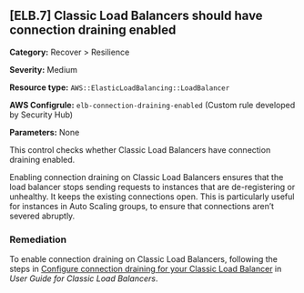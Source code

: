 ## \[ELB\.7\] Classic Load Balancers should have connection draining enabled

**Category:** Recover > Resilience

**Severity:** Medium

**Resource type:** `AWS::ElasticLoadBalancing::LoadBalancer`

**AWS Configrule:** `elb-connection-draining-enabled` \(Custom rule developed by Security Hub\)

**Parameters:** None

This control checks whether Classic Load Balancers have connection draining enabled\.

Enabling connection draining on Classic Load Balancers ensures that the load balancer stops sending requests to instances that are de\-registering or unhealthy\. It keeps the existing connections open\. This is particularly useful for instances in Auto Scaling groups, to ensure that connections aren’t severed abruptly\.

### Remediation<a name="elb-7-remediation"></a>

To enable connection draining on Classic Load Balancers, following the steps in [Configure connection draining for your Classic Load Balancer](https://docs.aws.amazon.com/elasticloadbalancing/latest/classic/config-conn-drain.html) in *User Guide for Classic Load Balancers*\.

